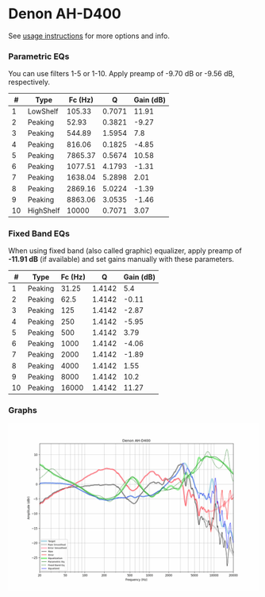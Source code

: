# Denon AH-D400
See [usage instructions](https://github.com/jaakkopasanen/AutoEq#usage) for more options and info.

### Parametric EQs
You can use filters 1-5 or 1-10. Apply preamp of -9.70 dB or -9.56 dB, respectively.

|   # | Type      |   Fc (Hz) |      Q |   Gain (dB) |
|-----|-----------|-----------|--------|-------------|
|   1 | LowShelf  |    105.33 | 0.7071 |       11.91 |
|   2 | Peaking   |     52.93 | 0.3821 |       -9.27 |
|   3 | Peaking   |    544.89 | 1.5954 |        7.8  |
|   4 | Peaking   |    816.06 | 0.1825 |       -4.85 |
|   5 | Peaking   |   7865.37 | 0.5674 |       10.58 |
|   6 | Peaking   |   1077.51 | 4.1793 |       -1.31 |
|   7 | Peaking   |   1638.04 | 5.2898 |        2.01 |
|   8 | Peaking   |   2869.16 | 5.0224 |       -1.39 |
|   9 | Peaking   |   8863.06 | 3.0535 |       -1.46 |
|  10 | HighShelf |  10000    | 0.7071 |        3.07 |

### Fixed Band EQs
When using fixed band (also called graphic) equalizer, apply preamp of **-11.91 dB** (if available) and set gains manually with these parameters.

|   # | Type    |   Fc (Hz) |      Q |   Gain (dB) |
|-----|---------|-----------|--------|-------------|
|   1 | Peaking |     31.25 | 1.4142 |        5.4  |
|   2 | Peaking |     62.5  | 1.4142 |       -0.11 |
|   3 | Peaking |    125    | 1.4142 |       -2.87 |
|   4 | Peaking |    250    | 1.4142 |       -5.95 |
|   5 | Peaking |    500    | 1.4142 |        3.79 |
|   6 | Peaking |   1000    | 1.4142 |       -4.06 |
|   7 | Peaking |   2000    | 1.4142 |       -1.89 |
|   8 | Peaking |   4000    | 1.4142 |        1.55 |
|   9 | Peaking |   8000    | 1.4142 |       10.2  |
|  10 | Peaking |  16000    | 1.4142 |       11.27 |

### Graphs
![](./Denon%20AH-D400.png)
